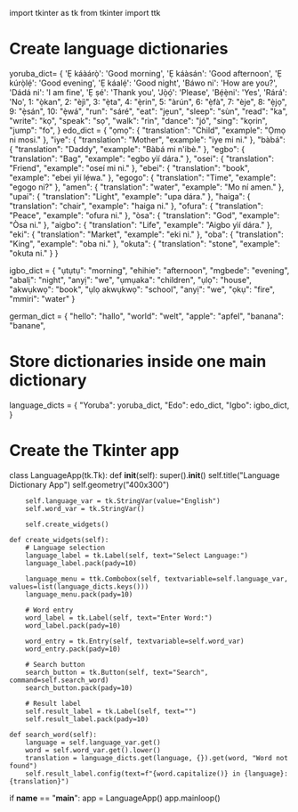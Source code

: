 import tkinter as tk
from tkinter import ttk

# Create language dictionaries
yoruba_dict= {
    'Ẹ káàárọ̀': 'Good morning',
    'Ẹ káàsán': 'Good afternoon',
    'Ẹ kúrọ̀lẹ́': 'Good evening',
    'Ẹ káalẹ́': 'Good night',
    'Báwo ni': 'How are you?',
    'Dádá ni': 'I am fine',
    'Ẹ ṣé': 'Thank you',
    'Jọ̀ọ́': 'Please',
    'Bẹ́ẹ̀ni': 'Yes',
    'Rárá': 'No',
     1: "ọ̀kan",
    2: "èjì",
    3: "ẹ̀ta",
    4: "ẹ̀rin",
    5: "àrún",
    6: "ẹ̀fà",
    7: "èje",
    8: "ẹ̀jọ",
    9: "ẹ̀sán",
    10: "ẹ̀wá",
    "run": "sáré",
    "eat": "jẹun",
    "sleep": "sùn",
    "read": "ka",
    "write": "kọ",
    "speak": "sọ",
    "walk": "rìn",
    "dance": "jó",
    "sing": "kọrin",
    "jump": "fo",
}
edo_dict = {
    "ọmọ": {
        "translation": "Child",
        "example": "Ọmọ ni mosi."
    },
    "iye": {
        "translation": "Mother",
        "example": "iye mi ni."
    },
    "bàbá": {
        "translation": "Daddy",
        "example": "Bàbá mi n'ibè."
    },
    "egbo": {
        "translation": "Bag",
        "example": "egbo yìí dára."
    },
    "osei": {
        "translation": "Friend",
        "example": "oseí mi ni."
    },
    "ebei": {
        "translation": "book",
        "example": "ebei yìí lẹ́wa."
    },
    "egogo": {
        "translation": "Time",
        "example": "egogo ni?"
    },
    "amen": {
        "translation": "water",
        "example": "Mo ní amen."
    },
    "upai": {
        "translation": "Light",
        "example": "upa dára."
    },
    "haiga": {
        "translation": "chair",
        "example": "haiga ni."
    },
    "ofura": {
        "translation": "Peace",
        "example": "ofura ni."
    },
    "òsa": {
        "translation": "God",
        "example": "Òsa ni."
    },
    "aigbo": {
        "translation": "Life",
        "example": "Aigbo yìí dára."
    },
    "eki": {
        "translation": "Market",
        "example": "eki ni."
    },
    "oba": {
        "translation": "King",
        "example": "oba ni."
    },
    "okuta": {
        "translation": "stone",
        "example": "okuta ni."
    }
}

igbo_dict = {
    "ụtụtụ": "morning",
    "ehihie": "afternoon",
    "mgbede": "evening",
    "abalị": "night",
    "anyị": "we",
    "ụmụaka": "children",
    "ụlọ": "house",
    "akwụkwọ": "book",
    "ụlọ akwụkwọ": "school",
    "anyị": "we",
    "ọkụ": "fire",
    "mmiri": "water"
}

german_dict = {
    "hello": "hallo",
    "world": "welt",
    "apple": "apfel",
    "banana": "banane",
    



# Store dictionaries inside one main dictionary
language_dicts = {
    "Yoruba": yoruba_dict,
    "Edo": edo_dict,
    "Igbo": igbo_dict,
}

# Create the Tkinter app
class LanguageApp(tk.Tk):
    def __init__(self):
        super().__init__()
        self.title("Language Dictionary App")
        self.geometry("400x300")

        self.language_var = tk.StringVar(value="English")
        self.word_var = tk.StringVar()

        self.create_widgets()

    def create_widgets(self):
        # Language selection
        language_label = tk.Label(self, text="Select Language:")
        language_label.pack(pady=10)

        language_menu = ttk.Combobox(self, textvariable=self.language_var, values=list(language_dicts.keys()))
        language_menu.pack(pady=10)

        # Word entry
        word_label = tk.Label(self, text="Enter Word:")
        word_label.pack(pady=10)

        word_entry = tk.Entry(self, textvariable=self.word_var)
        word_entry.pack(pady=10)

        # Search button
        search_button = tk.Button(self, text="Search", command=self.search_word)
        search_button.pack(pady=10)

        # Result label
        self.result_label = tk.Label(self, text="")
        self.result_label.pack(pady=10)

    def search_word(self):
        language = self.language_var.get()
        word = self.word_var.get().lower()
        translation = language_dicts.get(language, {}).get(word, "Word not found")
        self.result_label.config(text=f"{word.capitalize()} in {language}: {translation}")

if __name__ == "__main__":
    app = LanguageApp()
    app.mainloop()
